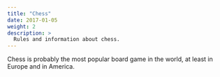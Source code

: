 ```yaml
---
title: "Chess"
date: 2017-01-05
weight: 2
description: >
  Rules and information about chess.
---
```


Chess is probably the most popular board game in the world, at least in Europe and in America.